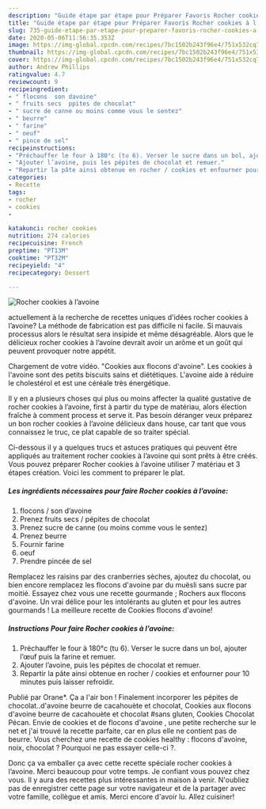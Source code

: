 ```yaml
---
description: "Guide étape par étape pour Préparer Favoris Rocher cookies à l’avoine"
title: "Guide étape par étape pour Préparer Favoris Rocher cookies à l’avoine"
slug: 735-guide-etape-par-etape-pour-preparer-favoris-rocher-cookies-a-lavoine
date: 2020-05-06T11:56:35.353Z
image: https://img-global.cpcdn.com/recipes/7bc1502b243f96e4/751x532cq70/rocher-cookies-a-lavoine-photo-principale-de-la-recette.jpg
thumbnail: https://img-global.cpcdn.com/recipes/7bc1502b243f96e4/751x532cq70/rocher-cookies-a-lavoine-photo-principale-de-la-recette.jpg
cover: https://img-global.cpcdn.com/recipes/7bc1502b243f96e4/751x532cq70/rocher-cookies-a-lavoine-photo-principale-de-la-recette.jpg
author: Andrew Phillips
ratingvalue: 4.7
reviewcount: 9
recipeingredient:
- " flocons  son davoine"
- " fruits secs  ppites de chocolat"
- " sucre de canne ou moins comme vous le sentez"
- " beurre"
- " farine"
- " oeuf"
- " pince de sel"
recipeinstructions:
- "Préchauffer le four à 180°c (tu 6). Verser le sucre dans un bol, ajouter l’œuf puis la farine et remuer."
- "Ajouter l’avoine, puis les pépites de chocolat et remuer."
- "Repartir la pâte ainsi obtenue en rocher / cookies et enfourner pour 10 minutes puis laisser refroidir."
categories:
- Recette
tags:
- rocher
- cookies
- 

katakunci: rocher cookies  
nutrition: 274 calories
recipecuisine: French
preptime: "PT13M"
cooktime: "PT32M"
recipeyield: "4"
recipecategory: Dessert

---
```



![Rocher cookies à l’avoine](https://img-global.cpcdn.com/recipes/7bc1502b243f96e4/751x532cq70/rocher-cookies-a-lavoine-photo-principale-de-la-recette.jpg)

actuellement à la recherche de recettes uniques d'idées rocher cookies à l’avoine? La méthode de fabrication est pas difficile ni facile. Si mauvais processus alors le résultat sera insipide et même désagréable. Alors que le délicieux rocher cookies à l’avoine devrait avoir un arôme et un goût qui peuvent provoquer notre appétit.

Chargement de votre vidéo. &#34;Cookies aux flocons d&#39;avoine&#34;. Les cookies à l&#39;avoine sont des petits biscuits sains et diététiques. L&#39;avoine aide à réduire le cholestérol et est une céréale très énergétique.

Il y en a plusieurs choses qui plus ou moins affecter la qualité gustative de rocher cookies à l’avoine, first à partir du type de matériau, alors élection fraîche à comment process et serve it. Pas besoin déranger veux préparez un bon rocher cookies à l’avoine délicieux dans house, car tant que vous connaissez le truc, ce plat capable de so traiter spécial.


Ci-dessous il y a quelques trucs et astuces pratiques qui peuvent être appliqués au traitement rocher cookies à l’avoine qui sont prêts à être créés. Vous pouvez préparer Rocher cookies à l’avoine utiliser 7 matériau et 3 étapes création. Voici les comment to préparer le plat.

<!--inarticleads1-->

##### Les ingrédients nécessaires pour faire Rocher cookies à l’avoine:

1.   flocons / son d’avoine
1. Prenez  fruits secs / pépites de chocolat
1. Prenez  sucre de canne (ou moins comme vous le sentez)
1. Prenez  beurre
1. Fournir  farine
1.   oeuf
1. Prendre  pincée de sel


Remplacez les raisins par des cranberries sèches, ajoutez du chocolat, ou bien encore remplacez les flocons d&#39;avoine par du muësli sans sucre par moitié. Essayez chez vous une recette gourmande ; Rochers aux flocons d&#39;avoine. Un vrai délice pour les intolérants au gluten et pour les autres gourmands ! La meilleure recette de Cookies flocons d&#39;avoine! 

<!--inarticleads2-->

##### Instructions Pour faire Rocher cookies à l’avoine:

1. Préchauffer le four à 180°c (tu 6). Verser le sucre dans un bol, ajouter l’œuf puis la farine et remuer.
1. Ajouter l’avoine, puis les pépites de chocolat et remuer.
1. Repartir la pâte ainsi obtenue en rocher / cookies et enfourner pour 10 minutes puis laisser refroidir.


Publié par Orane*. Ça a l&#39;air bon ! Finalement incorporer les pépites de chocolat..d&#39;avoine beurre de cacahouète et chocolat, Cookies aux flocons d&#39;avoine beurre de cacahouète et chocolat #sans gluten, Cookies Chocolat Pécan. Envie de cookies et de flocons d&#39;avoine , une petite recherche sur le net et j&#39;ai trouvé la recette parfaite, car en plus elle ne contient pas de beurre. Vous cherchez une recette de cookies healthy : flocons d&#39;avoine, noix, chocolat ? Pourquoi ne pas essayer celle-ci ?. 


Donc ça va emballer ça avec cette recette spéciale rocher cookies à l’avoine. Merci beaucoup pour votre temps. Je confiant vous pouvez chez vous. Il y aura des recettes plus  intéressantes in maison à venir. N'oubliez pas de enregistrer cette page sur votre navigateur et de la partager avec votre famille, collègue et amis. Merci encore d'avoir lu. Allez cuisiner!
